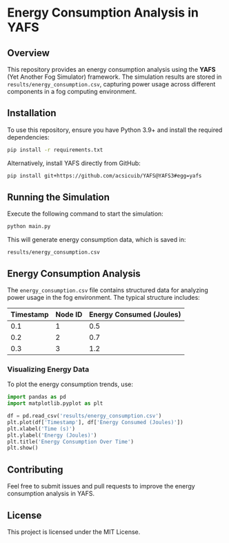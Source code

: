 # Energy Consumption Analysis in YAFS

## Overview
This repository provides an energy consumption analysis using the **YAFS** (Yet Another Fog Simulator) framework. The simulation results are stored in `results/energy_consumption.csv`, capturing power usage across different components in a fog computing environment.

## Installation
To use this repository, ensure you have Python 3.9+ and install the required dependencies:

```sh
pip install -r requirements.txt
```

Alternatively, install YAFS directly from GitHub:

```sh
pip install git+https://github.com/acsicuib/YAFS@YAFS3#egg=yafs
```

## Running the Simulation
Execute the following command to start the simulation:

```sh
python main.py
```

This will generate energy consumption data, which is saved in:

```
results/energy_consumption.csv
```

## Energy Consumption Analysis
The `energy_consumption.csv` file contains structured data for analyzing power usage in the fog environment. The typical structure includes:

| Timestamp | Node ID | Energy Consumed (Joules) |
|-----------|--------|------------------|
| 0.1       | 1      | 0.5              |
| 0.2       | 2      | 0.7              |
| 0.3       | 3      | 1.2              |

### Visualizing Energy Data
To plot the energy consumption trends, use:

```python
import pandas as pd
import matplotlib.pyplot as plt

df = pd.read_csv('results/energy_consumption.csv')
plt.plot(df['Timestamp'], df['Energy Consumed (Joules)'])
plt.xlabel('Time (s)')
plt.ylabel('Energy (Joules)')
plt.title('Energy Consumption Over Time')
plt.show()
```

## Contributing
Feel free to submit issues and pull requests to improve the energy consumption analysis in YAFS.

## License
This project is licensed under the MIT License.

